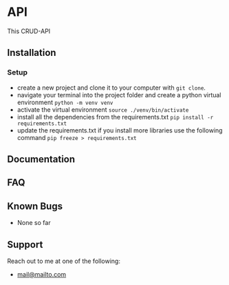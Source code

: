 # API

This CRUD-API

## Installation

### Setup

-   create a new project and clone it to your computer with `git clone`.
-   navigate your terminal into the project folder and create a python virtual environment `python -m venv venv`
-   activate the virtual environment `source ./venv/bin/activate`
-   install all the dependencies from the requirements.txt `pip install -r requirements.txt`
-   update the requirements.txt if you install more libraries use the following command `pip freeze > requirements.txt`

## Documentation

## FAQ

## Known Bugs

-   None so far

## Support

Reach out to me at one of the following:

-   mail@mailto.com
